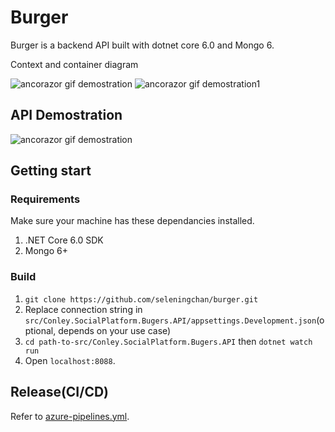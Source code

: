 # Burger

Burger is a backend API built with dotnet core 6.0 and Mongo 6.

Context and container diagram

![ancorazor gif demostration](https://img2023.cnblogs.com/blog/780669/202304/780669-20230410203922788-1838631097.png)
![ancorazor gif demostration1](https://img2023.cnblogs.com/blog/780669/202304/780669-20230410203913440-1422799831.png)

## API Demostration

![ancorazor gif demostration](https://img2023.cnblogs.com/blog/780669/202304/780669-20230410202828515-1626686015.png)


## Getting start

### Requirements

Make sure your machine has these dependancies installed.

1. .NET Core 6.0 SDK
2. Mongo 6+

### Build

1. `git clone https://github.com/seleningchan/burger.git`
2. Replace connection string in `src/Conley.SocialPlatform.Bugers.API/appsettings.Development.json`(optional, depends on your use case)
3. `cd path-to-src/Conley.SocialPlatform.Bugers.API` then `dotnet watch run`
4. Open `localhost:8088`.

## Release(CI/CD)

Refer to [azure-pipelines.yml](https://github.com/seleningchan/burger/blob/main/azure-pipelines.yml).

